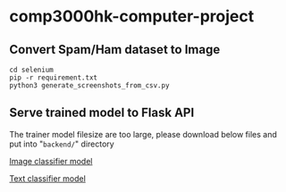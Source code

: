 # comp3000hk-computer-project

## Convert Spam/Ham dataset to Image
```
cd selenium
pip -r requirement.txt
python3 generate_screenshots_from_csv.py
```

## Serve trained model to Flask API
The trainer model filesize are too large, please download below files and put into "`backend/`" directory

[Image classifier model](https://liveplymouthac-my.sharepoint.com/:u:/g/personal/ho_t_lo_students_plymouth_ac_uk/ERKb3uKSMrRFtOZ7rAb3C4ABSC0WQtnKlGJ24NqFbm3ulA?e=nO5tvz)

[Text classifier model](https://liveplymouthac-my.sharepoint.com/:u:/g/personal/ho_t_lo_students_plymouth_ac_uk/EUMSdP8QOIJIgiNXamcAYcQBs5671__3tHWXA-arO9I1_Q?e=OErf3A)

